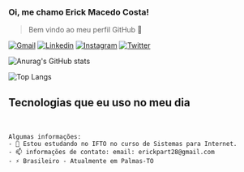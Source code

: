 ### Oi, me chamo Erick Macedo Costa!
>Bem vindo ao meu perfil GitHub 👋

[![Gmail](https://img.shields.io/badge/Gmail-D14836?style=for-the-badge&logo=gmail&logoColor=white)](erickpart28@gmail.com)
[![Linkedin](https://img.shields.io/badge/LinkedIn-0077B5?style=for-the-badge&logo=linkedin&logoColor=white)](https://www.linkedin.com/in/erick-macedo-2b5221208/)
[![Instagram](	https://img.shields.io/badge/Instagram-E4405F?style=for-the-badge&logo=instagram&logoColor=white)](https://www.instagram.com/erickmacedo_/)
[![Twitter](https://img.shields.io/badge/Twitter-1DA1F2?style=for-the-badge&logo=twitter&logoColor=white)]( https://twitter.com/ErickM20_/)

![Anurag's GitHub stats](https://github-readme-stats.vercel.app/api?username=Erick-Macedo-Costa&show_icons=true&theme=highcontrast)

![Top Langs](https://github-readme-stats.vercel.app/api/top-langs/?username=Erick-Macedo-Costa&layout=compact)

## Tecnologias que eu uso no meu dia
<div>  
        <img src="https://img.shields.io/badge/HTML5-E34F26?style=for-the-badge&logo=html5&logoColor=white" alt="">
        <img src="https://img.shields.io/badge/Java-ED8B00?style=for-the-badge&logo=java&logoColor=white" alt="">
        <img src="https://img.shields.io/badge/React-20232A?style=for-the-badge&logo=react&logoColor=61DAFB" alt="">
        <img src="https://img.shields.io/badge/JavaScript-F7DF1E?style=for-the-badge&logo=javascript&logoColor=black" alt="">
</div>

<p></p>

````
Algumas informações:
- 🌱 Estou estudando no IFTO no curso de Sistemas para Internet.
- 📫 informações de contato: email: erickpart28@gmail.com 
- ⚡ Brasileiro - Atualmente em Palmas-TO

````

